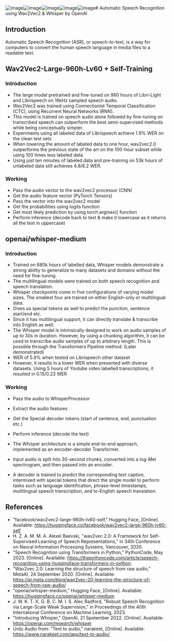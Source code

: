 ![image](https://github.com/hassan-imran/Live-Transcriber/assets/43490649/1b47ec80-5f43-449f-aeeb-fe76bb4af214)![image](https://github.com/hassan-imran/Live-Transcriber/assets/43490649/5132ff76-d102-4022-bfb6-1e36edfe477f)![image](https://github.com/hassan-imran/Live-Transcriber/assets/43490649/4ce6e7d6-b2ef-4af4-a88c-37a15371d451)![image](https://github.com/hassan-imran/Live-Transcriber/assets/43490649/810bcf46-d713-40c7-b5ab-732c4f09f5d3)![image](https://github.com/hassan-imran/Live-Transcriber/assets/43490649/5ca432ad-9931-4920-a7f1-c026e22f887f)# Automatic Speech Recognition using Wav2Vec2 & Whisper by OpenAI

## Introduction
Automatic Speech Recognition (ASR), or speech-to-text, is a way for computers to convert the human speech language in media files to a readable text.

## Wav2Vec2-Large-960h-Lv60 + Self-Training
### Introduction
* The large model pretrained and fine-tuned on 960 hours of Libri-Light and Librispeech on 16kHz sampled speech audio. 
* Wav2Vec2 was trained using Connectionist Temporal Classification (CTC), using Recurrent Neural Networks (RNN).
* This model is trained on speech audio alone followed by fine-tuning on transcribed speech can outperform the best semi-supervised methods while being conceptually simpler.
* Experiments using all labeled data of Librispeech achieve 1.9% WER on the clean test sets
* When lowering the amount of labeled data to one hour, wav2vec2.0 outperforms the previous state of the art on the 100-hour subset while using 100 times less labeled data.
* Using just ten minutes of labeled data and pre-training on 53k hours of unlabeled data still achieves 4.8/8.2 WER.

### Working
* Pass the audio vector to the wav2vec2 processor (CNN)
* Get the audio feature vector (PyTorch Tensors)
* Pass the vector into the wav2vec2 model
* Get the probabilities using logits function
* Get most likely prediction by using torch.argmax() function
* Perform inference (decode back to text & make it lowercase as it returns all the text in uppercase)

## openai/whisper-medium
### Introduction
* Trained on 680k hours of labelled data, Whisper models demonstrate a strong ability to generalize to many datasets and domains without the need for fine-tuning.
* The multilingual models were trained on both speech recognition and speech translation.
* Whisper checkpoints come in five configurations of varying model sizes. The smallest four are trained on either English-only or multilingual data.
* Gives us special tokens as well to predict the punction, sentence start/end etc.
* Since it has multilingual support, it can directly translate & transcribe into English as well.
* The Whisper model is intrinsically designed to work on audio samples of up to 30s in duration. However, by using a chunking algorithm, it can be used to transcribe audio samples of up to arbitrary length. This is possible through the Transformers Pipeline method. (Later demonstrated)
* WER of 5.9% when tested on Librispeech other dataset
* However, it results in a lower WER when presented with diverse datasets. Using 5 hours of Youtube video labelled transcriptions, it resulted in 0.15/0.23 WER

### Working
* Pass the audio to WhisperProcessor
* Extract the audio features
* Get the Special decoder tokens (start of sentence, end, punctuation etc.)
* Perform inference (decode the text)

* The Whisper architecture is a simple end-to-end approach, implemented as an encoder-decoder Transformer.
* Input audio is split into 30-second chunks, converted into a log-Mel spectrogram, and then passed into an encoder.
* A decoder is trained to predict the corresponding text caption, intermixed with special tokens that direct the single model to perform tasks such as language identification, phrase-level timestamps, multilingual speech transcription, and to-English speech translation.

## References
* "facebook/wav2vec2-large-960h-lv60-self," Hugging Face, [Online]. Available: https://huggingface.co/facebook/wav2vec2-large-960h-lv60-self
* H. Z. A. M. M. A. Alexei Baevski, "wav2vec 2.0: A Framework for Self-Supervised Learning of Speech Representations," in 34th Conference on Neural Information Processing Systems, Vancouver, 2020.
* "Speech Recognition using Transformers in Python," PythonCode, May 2023. [Online]. Available: https://thepythoncode.com/article/speech-recognition-using-huggingface-transformers-in-python.
* "Wav2vec 2.0: Learning the structure of speech from raw audio," MetaAI, 24 September 2020. [Online]. Available: https://ai.meta.com/blog/wav2vec-20-learning-the-structure-of-speech-from-raw-audio/
* "openai/whisper-medium," Hugging Face, [Online]. Available: https://huggingface.co/openai/whisper-medium
* J. W. K. T. X. G. B. C. M. I. S. Alec Radford, "Robust Speech Recognition via Large-Scale Weak Supervision," in Proceedings of the 40th International Conference on Machine Learning, 2023.
* "Introducing Whisper," OpenAI, 21 Spetember 2022. [Online]. Available: https://openai.com/research/whisper
* Urdu Audio from: "Text to audio," narakeet, [Online]. Available: https://www.narakeet.com/app/text-to-audio/
